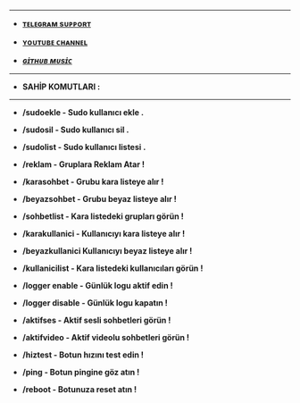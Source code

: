 ---------------------

- <b> [ ᴛᴇʟᴇɢʀᴀᴍ sᴜᴘᴘᴏʀᴛ ](https://t.me/BotsDestek)
 
- <b> [ ʏᴏᴜᴛᴜʙᴇ ᴄʜᴀɴɴᴇʟ ](https://youtube.com/@EpikTv87?si=bugHmTi6CzaBu8v4)

- _[ ɢɪ̇ᴛʜᴜʙ ᴍᴜsɪ̇ᴄ ](https://github.com/MehmetAtes21/Pi)_
 </b>

 -----------------

- SAHİP KOMUTLARI :

-------------------

- /sudoekle - Sudo kullanıcı ekle .
- /sudosil - Sudo kullanıcı sil .
- /sudolist - Sudo kullanıcı listesi .

- /reklam - Gruplara Reklam Atar !

- /karasohbet - Grubu kara listeye alır !

- /beyazsohbet - Grubu beyaz listeye alır !

- /sohbetlist - Kara listedeki grupları görün !

- /karakullanici - Kullanıcıyı kara listeye alır !

- /beyazkullanici Kullanıcıyı beyaz listeye alır !

- /kullanicilist - Kara listedeki kullanıcıları görün !

- /logger enable - Günlük logu aktif edin !

- /logger disable - Günlük logu kapatın !

- /aktifses - Aktif sesli sohbetleri görün !

- /aktifvideo - Aktif videolu sohbetleri görün !

- /hiztest - Botun hızını test edin !

- /ping - Botun pingine göz atın !

- /reboot - Botunuza reset atın !
